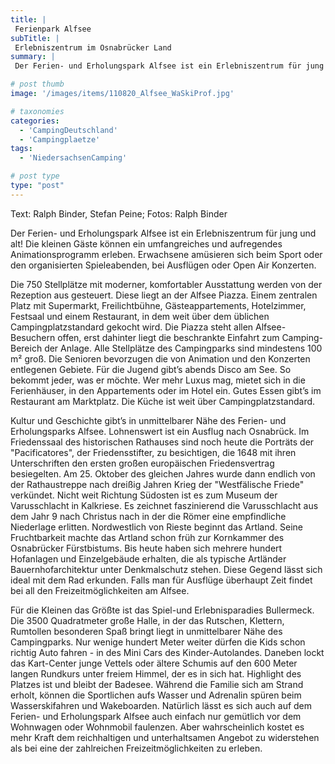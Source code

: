```yaml
---
title: |
 Ferienpark Alfsee
subTitle: |
 Erlebniszentrum im Osnabrücker Land
summary: |
 Der Ferien- und Erholungspark Alfsee ist ein Erlebniszentrum für jung und alt! Die kleinen Gäste können ein umfangreiches und aufregendes Animationsprogramm erleben. Erwachsene amüsieren sich beim Sport oder den organisierten Spieleabenden, bei Ausflügen oder Open Air Konzerten. Die 750 Stellplätze mit moderner, komfortabler

# post thumb
image: '/images/items/110820_Alfsee_WaSkiProf.jpg'

# taxonomies
categories: 
  - 'CampingDeutschland'
  - 'Campingplaetze'
tags:
  - 'NiedersachsenCamping'

# post type
type: "post"
---
```


Text: Ralph Binder, Stefan Peine; Fotos: Ralph Binder  

Der Ferien- und Erholungspark Alfsee ist ein Erlebniszentrum für jung und alt! Die kleinen Gäste können ein umfangreiches und aufregendes Animationsprogramm erleben. Erwachsene amüsieren sich beim Sport oder den organisierten Spieleabenden, bei Ausflügen oder Open Air Konzerten.  

Die 750 Stellplätze mit moderner, komfortabler Ausstattung werden von der Rezeption aus gesteuert. Diese liegt an der Alfsee Piazza. Einem zentralen Platz mit Supermarkt, Freilichtbühne, Gästeappartements, Hotelzimmer, Festsaal und einem Restaurant, in dem weit über dem üblichen Campingplatzstandard gekocht wird. Die Piazza steht allen Alfsee-Besuchern offen, erst dahinter liegt die beschrankte Einfahrt zum Camping-Bereich der Anlage. Alle Stellplätze des Campingparks sind mindestens 100 m² groß. Die Senioren bevorzugen die von Animation und den Konzerten entlegenen Gebiete. Für die Jugend gibt’s abends Disco am See. So bekommt jeder, was er möchte. Wer mehr Luxus mag, mietet sich in die Ferienhäuser, in den Appartements oder im Hotel ein. Gutes Essen gibt’s im Restaurant am Marktplatz. Die Küche ist weit über Campingplatzstandard.  

Kultur und Geschichte gibt’s in unmittelbarer Nähe des Ferien- und Erholungsparks Alfsee. Lohnenswert ist ein Ausflug nach Osnabrück. Im Friedenssaal des historischen Rathauses sind noch heute die Porträts der "Pacificatores", der Friedensstifter, zu besichtigen, die 1648 mit ihren Unterschriften den ersten großen europäischen Friedensvertrag besiegelten. Am 25. Oktober des gleichen Jahres wurde dann endlich von der Rathaustreppe nach dreißig Jahren Krieg der "Westfälische Friede" verkündet. Nicht weit Richtung Südosten ist es zum Museum der Varusschlacht in Kalkriese. Es zeichnet faszinierend die Varusschlacht aus dem Jahr 9 nach Christus nach in der die Römer eine empfindliche Niederlage erlitten. Nordwestlich von Rieste beginnt das Artland. Seine Fruchtbarkeit machte das Artland schon früh zur Kornkammer des Osnabrücker Fürstbistums. Bis heute haben sich mehrere hundert Hofanlagen und Einzelgebäude erhalten, die als typische Artländer Bauernhofarchitektur unter Denkmalschutz stehen. Diese Gegend lässt sich ideal mit dem Rad erkunden. Falls man für Ausflüge überhaupt Zeit findet bei all den Freizeitmöglichkeiten am Alfsee.  

Für die Kleinen das Größte ist das Spiel-und Erlebnisparadies Bullermeck. Die 3500 Quadratmeter große Halle, in der das Rutschen, Klettern, Rumtollen besonderen Spaß bringt liegt in unmittelbarer Nähe des Campingparks. Nur wenige hundert Meter weiter dürfen die Kids schon richtig Auto fahren - in des Mini Cars des Kinder-Autolandes. Daneben lockt das Kart-Center junge Vettels oder ältere Schumis auf den 600 Meter langen Rundkurs unter freiem Himmel, der es in sich hat. Highlight des Platzes ist und bleibt der Badesee. Während die Familie sich am Strand erholt, können die Sportlichen aufs Wasser und Adrenalin spüren beim Wasserskifahren und Wakeboarden. Natürlich lässt es sich auch auf dem Ferien- und Erholungspark Alfsee auch einfach nur gemütlich vor dem Wohnwagen oder Wohnmobil faulenzen. Aber wahrscheinlich kostet es mehr Kraft dem reichhaltigen und unterhaltsamen Angebot zu widerstehen als bei eine der zahlreichen Freizeitmöglichkeiten zu erleben.